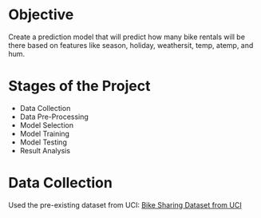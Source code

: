 # Objective

Create a prediction model that will predict how many bike rentals will be there based on features like season, holiday, weathersit, temp, atemp, and hum.

# Stages of the Project

- Data Collection
- Data Pre-Processing
- Model Selection
- Model Training
- Model Testing
- Result Analysis

# Data Collection

Used the pre-existing dataset from UCI: [Bike Sharing Dataset from UCI](https://archive.ics.uci.edu/dataset/275/bike+sharing+dataset)
